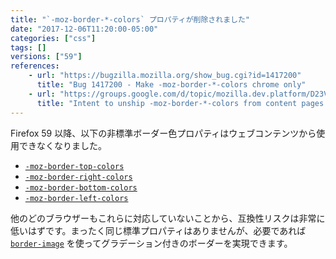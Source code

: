 ```yaml
---
title: "`-moz-border-*-colors` プロパティが削除されました"
date: "2017-12-06T11:20:00-05:00"
categories: ["css"]
tags: []
versions: ["59"]
references:
    - url: "https://bugzilla.mozilla.org/show_bug.cgi?id=1417200"
      title: "Bug 1417200 - Make -moz-border-*-colors chrome only"
    - url: "https://groups.google.com/d/topic/mozilla.dev.platform/D23VvCJO53Q/discussion"
      title: "Intent to unship -moz-border-*-colors from content pages."
---
```

Firefox 59 以降、以下の非標準ボーダー色プロパティはウェブコンテンツから使用できなくなりました。

* [`-moz-border-top-colors`](https://developer.mozilla.org/docs/Web/CSS/-moz-border-top-colors)
* [`-moz-border-right-colors`](https://developer.mozilla.org/docs/Web/CSS/-moz-border-right-colors)
* [`-moz-border-bottom-colors`](https://developer.mozilla.org/docs/Web/CSS/-moz-border-bottom-colors)
* [`-moz-border-left-colors`](https://developer.mozilla.org/docs/Web/CSS/-moz-border-left-colors)

他のどのブラウザーもこれらに対応していないことから、互換性リスクは非常に低いはずです。まったく同じ標準プロパティはありませんが、必要であれば [`border-image`](https://developer.mozilla.org/docs/Web/CSS/border-image) を使ってグラデーション付きのボーダーを実現できます。
